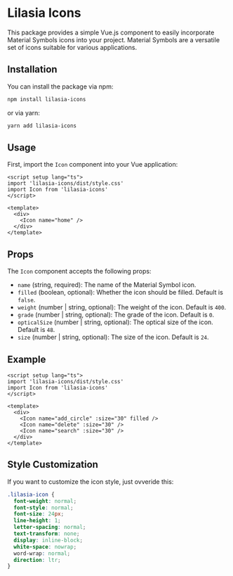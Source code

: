 # Lilasia Icons

This package provides a simple Vue.js component to easily incorporate Material Symbols icons into your project. Material Symbols are a versatile set of icons suitable for various applications.

## Installation

You can install the package via npm:

```sh
npm install lilasia-icons
```

or via yarn:

```sh
yarn add lilasia-icons
```

## Usage

First, import the `Icon` component into your Vue application:

```vue
<script setup lang="ts">
import 'lilasia-icons/dist/style.css'
import Icon from 'lilasia-icons'
</script>

<template>
  <div>
    <Icon name="home" />
  </div>
</template>
```

## Props

The `Icon` component accepts the following props:

- `name` (string, required): The name of the Material Symbol icon.
- `filled` (boolean, optional): Whether the icon should be filled. Default is `false`.
- `weight` (number | string, optional): The weight of the icon. Default is `400`.
- `grade` (number | string, optional): The grade of the icon. Default is `0`.
- `opticalSize` (number | string, optional): The optical size of the icon. Default is `48`.
- `size` (number | string, optional): The size of the icon. Default is `24`.

## Example

```vue
<script setup lang="ts">
import 'lilasia-icons/dist/style.css'
import Icon from 'lilasia-icons'
</script>

<template>
  <div>
    <Icon name="add_circle" :size="30" filled />
    <Icon name="delete" :size="30" />
    <Icon name="search" :size="30" />
  </div>
</template>
```

## Style Customization

If you want to customize the icon style, just ovveride this:

```css
.lilasia-icon {
  font-weight: normal;
  font-style: normal;
  font-size: 24px;
  line-height: 1;
  letter-spacing: normal;
  text-transform: none;
  display: inline-block;
  white-space: nowrap;
  word-wrap: normal;
  direction: ltr;
}
```
